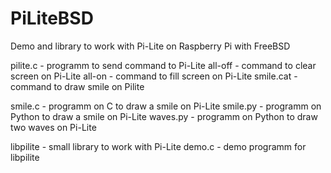# PiLiteBSD
Demo and library to work with Pi-Lite on Raspberry Pi with FreeBSD

pilite.c - programm to send command to Pi-Lite
all-off - command to clear screen on Pi-Lite
all-on - command to fill screen on Pi-Lite
smile.cat - command to draw smile on Pilite

smile.c - programm on C to draw a smile on Pi-Lite
smile.py - programm on Python to draw a smile on Pi-Lite
waves.py - programm on Python to draw two waves on Pi-Lite

libpilite - small library to work with Pi-Lite
demo.c - demo programm for libpilite
